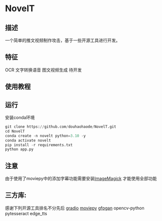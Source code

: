 # NovelT

## 描述

一个简单的推文视频制作攻击，基于一些开源工具进行开发。

## 特征
   OCR
   文字转换语音
   图文视频生成
   待开发

## 使用教程


## 运行

安装conda环境

```python
git clone https://github.com/douhaohaode/NovelT.git
cd NovelT
conda create -n novelt python=3.10 -y  
conda activate novelt
pip install -r requirements.txt
python app.py
```

## 注意
 由于使用了moviepy中的添加字幕功能需要安装[ImageMagick](https://www.imagemagick.org/script/index.php) 才能使用全部功能


## 三方库:
感谢下列开源工具排名不分先后
[gradio](https://github.com/gradio-app/gradio)
[moviepy](https://github.com/Zulko/moviepy)
[gfpgan](https://github.com/TencentARC/GFPGAN)
opencv-python
pytesseract
edge_tts
